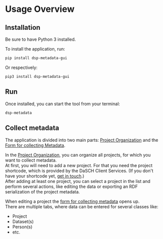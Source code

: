 # Usage Overview

## Installation

Be sure to have Python 3 installed.

To install the application, run:

```bash
pip install dsp-metadata-gui
```

Or respectively:

```shell
pip3 install dsp-metadata-gui
```


## Run

Once installed, you can start the tool from your terminal:
```shell
dsp-metadata
```


## Collect metadata

The application is divided into two main parts: [Project Organization](list_view.md) and the [Form for collecting Metadata](tabs_overview.md).

In the [Project Organization](list_view.md), you can organize all projects, for which you want to collect metadata.  
At first, you will need to add a new project. For that you need the project shortcode, which is provided by the DaSCH Client Services. (If you don't have your shortcode yet, [get in touch](mailto:info@dasch.swiss).)  
After adding at least one project, you can select a project in the list and perform several actions, like editing the data or exporting an RDF serialization of the project metadata.

When editing a project the [form for collecting metadata](tabs_overview.md) opens up.  
There are multiple tabs, where data can be entered for several classes like:

- Project
- Dataset(s)
- Person(s)
- etc.
